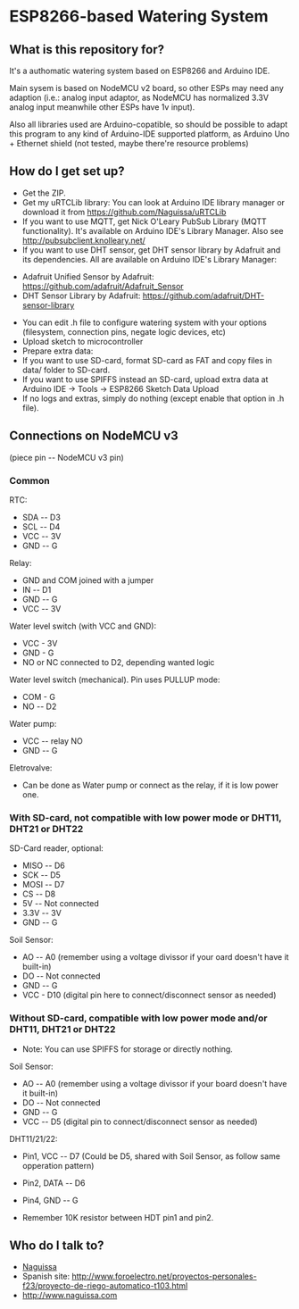 # ESP8266-based Watering System #

## What is this repository for? ##

It's a authomatic watering system based on ESP8266 and Arduino IDE.

Main sysem is based on NodeMCU v2 board, so other ESPs may need any adaption (i.e.: analog input adaptor, as NodeMCU has normalized 3.3V analog input meanwhile other ESPs have 1v input).

Also all libraries used are Arduino-copatible, so should be possible to adapt this program to any kind of Arduino-IDE supported platform, as Arduino Uno + Ethernet shield (not tested, maybe there're resource problems)


## How do I get set up? ##

 * Get the ZIP.
 * Get my uRTCLib library: You can look at Arduino IDE library manager or download it from https://github.com/Naguissa/uRTCLib
 * If you want to use MQTT, get Nick O'Leary PubSub Library (MQTT functionality). It's available on Arduino IDE's Library Manager. Also see http://pubsubclient.knolleary.net/
 * If you want to use DHT sensor, get DHT sensor library by Adafruit and its dependencies. All are available on Arduino IDE's Library Manager:
  - Adafruit Unified Sensor by Adafruit: https://github.com/adafruit/Adafruit_Sensor
  - DHT Sensor Library by Adafruit: https://github.com/adafruit/DHT-sensor-library

 * You can edit .h file to configure watering system with your options (filesystem, connection pins, negate logic devices, etc)
 * Upload sketch to microcontroller
 * Prepare extra data:
  * If you want to use SD-card, format SD-card as FAT and copy files in data/ folder to SD-card.
  * If you want to use SPIFFS instead an SD-card, upload extra data at Arduino IDE -> Tools -> ESP8266 Sketch Data Upload
  * If no logs and extras, simply do nothing (except enable that option in .h file).

## Connections on NodeMCU v3 ##

(piece pin -- NodeMCU v3 pin)

### Common ###

RTC:
 * SDA -- D3
 * SCL -- D4
 * VCC -- 3V 
 * GND -- G
  
Relay:
 * GND and COM joined with a jumper
 * IN -- D1
 * GND -- G
 * VCC -- 3V
  
Water level switch (with VCC and GND):
 * VCC - 3V
 * GND - G
 * NO or NC connected to D2, depending wanted logic

Water level switch (mechanical). Pin uses PULLUP mode:
 * COM - G
 * NO -- D2
 
Water pump:
 * VCC -- relay NO
 * GND -- G

Eletrovalve:
 * Can be done as Water pump or connect as the relay, if it is low power one.


### With SD-card, not compatible with low power mode or DHT11, DHT21 or DHT22 ###

SD-Card reader, optional:
 * MISO -- D6
 * SCK -- D5
 * MOSI -- D7
 * CS -- D8
 * 5V -- Not connected
 * 3.3V -- 3V
 * GND -- G

Soil Sensor:
 * AO -- A0 (remember using a voltage divissor if your oard doesn't have it built-in)
 * DO -- Not connected
 * GND -- G
 * VCC - D10 (digital pin here to connect/disconnect sensor as needed)

### Without SD-card, compatible with low power mode and/or DHT11, DHT21 or DHT22 ###

* Note: You can use SPIFFS for storage or directly nothing.
  
Soil Sensor:
 * AO -- A0 (remember using a voltage divissor if your board doesn't have it built-in)
 * DO -- Not connected
 * GND -- G
 * VCC -- D5 (digital pin to connect/disconnect sensor as needed)
  
DHT11/21/22:
 * Pin1, VCC -- D7 (Could be D5, shared with Soil Sensor, as follow same opperation pattern)
 * Pin2, DATA -- D6
 * Pin4, GND -- G
 
 * Remember 10K resistor between HDT pin1 and pin2.


## Who do I talk to? ##

 * [Naguissa](https://github.com/Naguissa)
 * Spanish site: http://www.foroelectro.net/proyectos-personales-f23/proyecto-de-riego-automatico-t103.html
 * http://www.naguissa.com
